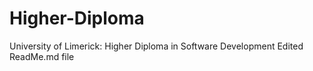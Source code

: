 # Higher-Diploma
University of Limerick: Higher Diploma in Software Development
Edited ReadMe.md file
